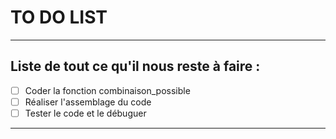 # TO DO LIST

---
## Liste de tout ce qu'il nous reste à faire :

+ [ ] Coder la fonction combinaison_possible
+ [ ] Réaliser l'assemblage du code
+ [ ] Tester le code et le débuguer
---
